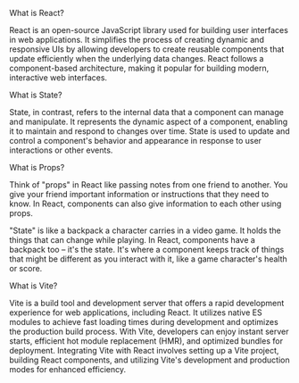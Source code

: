 What is React?

React is an open-source JavaScript library used for building user interfaces in web applications. It simplifies the process of creating dynamic and responsive UIs by allowing developers to create reusable components that update efficiently when the underlying data changes. React follows a component-based architecture, making it popular for building modern, interactive web interfaces.

What is State?

State, in contrast, refers to the internal data that a component can manage and manipulate. It represents the dynamic aspect of a component, enabling it to maintain and respond to changes over time. State is used to update and control a component's behavior and appearance in response to user interactions or other events.

What is Props?

Think of "props" in React like passing notes from one friend to another. You give your friend important information or instructions that they need to know. In React, components can also give information to each other using props.

"State" is like a backpack a character carries in a video game. It holds the things that can change while playing. In React, components have a backpack too – it's the state. It's where a component keeps track of things that might be different as you interact with it, like a game character's health or score.

What is Vite?

Vite is a build tool and development server that offers a rapid development experience for web applications, including React. It utilizes native ES modules to achieve fast loading times during development and optimizes the production build process.
With Vite, developers can enjoy instant server starts, efficient hot module replacement (HMR), and optimized bundles for deployment. Integrating Vite with React involves setting up a Vite project, building React components, and utilizing Vite's development and production modes for enhanced efficiency.
